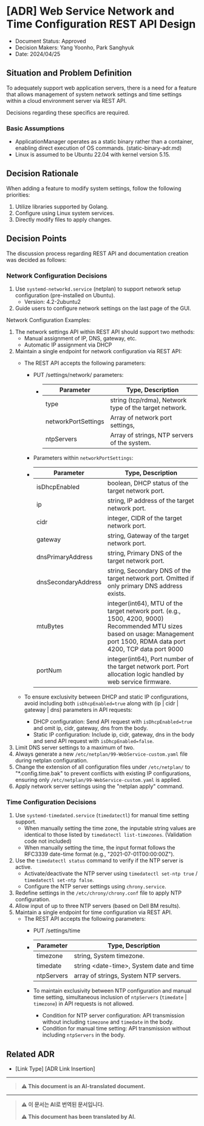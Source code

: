 <!-- [Below Context and problem Defines, Example Then, Freedom As a formal response:

In English: "Formally 2~3 Please provide the Korean text you would like translated into English. Simply Explanation: Okay.]-->
<!-- Options -->
<!-- [Proposed | Rejected | Approved | Discarded | ... | [ADR-0005](0005-example.md)The provided text "로" translates to "as" or could be context-dependent, potentially meaning "with" or another preposition depending on usage. More context is needed for accuracy. Assuming a general translation request without additional context, here's a basic interpretation:

"As Replaced] -->
# [ADR] Web Service Network and Time Configuration REST API Design

* Document Status: Approved <!-- [Proposed | Rejected | Approved | Abandoned | ... | Replaced by [ADR-0005](0005-example.md)] --> <!-- Optional -->
* Decision Makers: Yang Yoonho, Park Sanghyuk
* Date: 2024/04/25

<!-- Define the context and issues below, for example, succinctly describe in 2~3 sentences as needed. -->

<!-- Decision The basis is Every At every decision. Different Water It exists. -->
<!-- [Evidence 1, e.g., Performance And Scalability] -->
<!-- [Evidence 2, e.g., Advanced Function, Community And Support, License Back...] -->
<!-- [Context and problem Below Defines, Example Listen 2~3 Please provide the Korean text you would like translated into English. Simply Explanation please. Okay.]-->
## Situation and Problem Definition
<!-- [Define the situation and problem below, for example, concisely describe in 2~3 sentences.]-->
To adequately support web application servers, there is a need for a feature that allows management of system network settings and time settings within a cloud environment server via REST API.

Decisions regarding these specifics are required.

### Basic Assumptions
- ApplicationManager operates as a static binary rather than a container, enabling direct execution of OS commands. (static-binary-adr.md)
- Linux is assumed to be Ubuntu 22.04 with kernel version 5.15.

<!-- [e.g., Advanced features, community and support, licensing for basis 2] -->
<!-- [e.g., Performance and scalability for basis 1] -->
<!-- The basis for decision-making may vary for each decision -->

<!-- [Determined Options and Reason It describes., Reason Example : Unique Option or | Our Requirements Satisfied or | The result is Most Good or ] -->
<!-- [Example 2, e.g., Advanced Function, Community And Support, License Back...] -->
<!-- [Example 1, e.g., Performance And Scalability] -->
<!-- Decision The basis is Every At every decision. Different Water It exists. -->
## Decision Rationale
<!-- Decision rationale can vary for each decision -->
<!-- [Example 1, e.g., Performance and Scalability] -->
<!-- [Example 2, e.g., Advanced Features, Community and Support, Licensing, etc...] -->
When adding a feature to modify system settings, follow the following priorities:
1. Utilize libraries supported by Golang.
2. Configure using Linux system services.
3. Directly modify files to apply changes.

<!-- Describe the chosen options and reasons: reasons might include | being the only option | meeting our requirements | yielding the best results | -->

<!-- [Selected Options and Reason It describes., Example: Unique Option | Our Requirements Satisfied | The best Result ] -->
## Decision Points
<!-- [Describe the selected option and reason, example: Only option | Meets our requirements | Best results] -->
The discussion process regarding REST API and documentation creation was decided as follows:

### Network Configuration Decisions
1. Use `systemd-networkd.service` (netplan) to support network setup configuration (pre-installed on Ubuntu).
   - Version: 4.2-2ubuntu2
2. Guide users to configure network settings on the last page of the GUI.

Network Configuration Examples:
1. The network settings API within REST API should support two methods:
    - Manual assignment of IP, DNS, gateway, etc.
    - Automatic IP assignment via DHCP
2. Maintain a single endpoint for network configuration via REST API:
   - The REST API accepts the following parameters:
     - PUT /settings/network/ parameters:
       - | Parameter  | Type, Description                                           |
         |------------|-------------------------------------------------------------|
         | type       | string (tcp/rdma), Network type of the target network.         |
         | networkPortSettings | Array of network port settings, |
         | ntpServers | Array of strings, NTP servers of the system.              |
      - Parameters within `networkPortSettings`:
       - | Parameter     | Type, Description                                                                                                                                                                                             |
         |---------------|---------------------------------------------------------------------------------------------------------------------------------------------------------------------------------------------------------------|
         | isDhcpEnabled | boolean, DHCP status of the target network port.                                                                                                                                                          |
         | ip            | string, IP address of the target network port.                                                                                                                                                           |
         | cidr          | integer, CIDR of the target network port.                                                                                                                                                                |
         | gateway        | string, Gateway of the target network port.                                                                                                                                                               |
         | dnsPrimaryAddress | string, Primary DNS of the target network port.                                                                                                                                                           |
         | dnsSecondaryAddress | string, Secondary DNS of the target network port. Omitted if only primary DNS address exists.                                                                         |
         | mtuBytes       | integer(int64), MTU of the target network port. (e.g., 1500, 4200, 9000) Recommended MTU sizes based on usage: Management port 1500, RDMA data port 4200, TCP data port 9000                                                                                                        |
         | portNum        | integer(int64), Port number of the target network port. Port allocation logic handled by web service firmware.                                                                                                    |
      
   - To ensure exclusivity between DHCP and static IP configurations, avoid including both `isDhcpEnabled=true` along with (ip | cidr | gateway | dns) parameters in API requests:
     - DHCP configuration: Send API request with `isDhcpEnabled=true` and omit ip, cidr, gateway, dns from the body.
     - Static IP configuration: Include ip, cidr, gateway, dns in the body and send API request with `isDhcpEnabled=false`.
3. Limit DNS server settings to a maximum of two.
4. Always generate a new `/etc/netplan/99-WebService-custom.yaml` file during netplan configuration.
5. Change the extension of all configuration files under `/etc/netplan/` to "*.config.time.bak" to prevent conflicts with existing IP configurations, ensuring only `/etc/netplan/99-WebService-custom.yaml` is applied.
6. Apply network server settings using the "netplan apply" command.

### Time Configuration Decisions

1. Use `systemd-timedated.service` (`timedatectl`) for manual time setting support.
   - When manually setting the time zone, the inputable string values are identical to those listed by `timedatectl list-timezones`. (Validation code not included)
   - When manually setting the time, the input format follows the RFC3339 date-time format (e.g., "2021-07-01T00:00:00Z").
2. Use the `timedatectl status` command to verify if the NTP server is active.
   - Activate/deactivate the NTP server using `timedatectl set-ntp true` / `timedatectl set-ntp false`.
   - Configure the NTP server settings using `chrony.service`.
3. Redefine settings in the `/etc/chrony/chrony.conf` file to apply NTP configuration.
4. Allow input of up to three NTP servers (based on Dell BM results).
5. Maintain a single endpoint for time configuration via REST API.
   - The REST API accepts the following parameters:
     - PUT /settings/time
     - | Parameter   | Type, Description                                  |
       |-------------|----------------------------------------------------|
       | timezone    | string, System timezone.                |
       | timedate    | string \<date-time\>, System date and time  |
       | ntpServers  | array of strings, System NTP servers. |

     - To maintain exclusivity between NTP configuration and manual time setting, simultaneous inclusion of `ntpServers` (`timedate` | `timezone`) in API requests is not allowed.
       - Condition for NTP server configuration: API transmission without including `timezone` and `timedate` in the body.
       - Condition for manual time setting: API transmission without including `ntpServers` in the body.

<!-- Example: [ADR-0005](0005-example.md)The provided text "로" translates to "as" or could be context-dependent, potentially meaning "with" or "by" depending on usage in a sentence. Without additional context, a direct translation isn't fully precise. Could you provide more context or the full sentence? Improved -->

<!-- Example: [ADR-0005](0005-example.md)The provided text "로" translates to "as" or "with" in English, depending on context. Without additional context, a direct translation cannot specify the exact usage intended. Please provide more context if needed for a precise translation. 

Given only the word, here's a basic translation:
"As" or "With Improved -->
<!-- Options -->
## Related ADR <!-- Optional -->

* [Link Type] [ADR Link Insertion] <!-- Example: Improved as [ADR-0005](0005-example.md) -->

---

> **⚠️ This document is an AI-translated document.**

---

> **⚠️ 이 문서는 AI로 번역된 문서입니다.**
>
> **⚠️ This document has been translated by AI.**